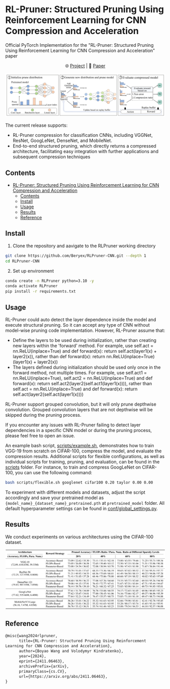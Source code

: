 # RL-Pruner: Structured Pruning Using Reinforcement Learning for CNN Compression and Acceleration  

Official PyTorch Implementation for the "RL-Pruner: Structured Pruning Using Reinforcement Learning for CNN Compression and Acceleration" paper  

<p align="center">
    🌐 <a href="https://beryex.github.io/RLPruner-page" target="_blank">Project</a> | 📃 <a href="https://arxiv.org/abs/2411.06463" target="_blank">Paper</a> <br>
</p>

![overview](assets/CNN_method_description.jpg)

The current release supports:

- RL-Pruner compression for classification CNNs, including VGGNet, ResNet, GoogLeNet, DenseNet, and MobileNet.
- End-to-end structured pruning, which directly returns a compressed architecture, facilitating easy integration with further applications and subsequent compression techniques


## Contents
- [RL-Pruner: Structured Pruning Using Reinforcement Learning for CNN Compression and Acceleration](#rlpruner-a-structural-pruner-based-on-reinforcement-learning-for-cnn-compression-and-acceleration)
	- [Contents](#Contents)
	- [Install](#Install)
	- [Usage](#Usage)
	- [Results](#Results)
   	- [Reference](#Reference)

## Install
1. Clone the repository and aavigate to the RLPruner working directory
```bash 
git clone https://github.com/Beryex/RLPruner-CNN.git --depth 1
cd RLPruner-CNN
```
2. Set up environment
```bash 
conda create -n RLPruner python=3.10 -y
conda activate RLPruner
pip install -r requirements.txt
```


## Usage
RL-Pruner could auto detect the layer dependence inside the model and execute structural pruning. So it can accept any type of CNN without model-wise pruning code implementation. However, RL-Pruner assume that:

- Define the layers to be used during initialization, rather than creating new layers within the 'forward' method. For example, use self.act = nn.ReLU(inplace=True) and def forward(x): return self.act(layer1(x) + layer2(x)), rather than def forward(x): return nn.ReLU(inplace=True)(layer1(x) + layer2(x))
- The layers defined during initialization should be used only once in the forward method, not multiple times. For example, use self.act1 = nn.ReLU(inplace=True), self.act2 = nn.ReLU(inplace=True) and def forward(x): return self.act2(layer2(self.act1(layer1(x)))), rather than self.act = nn.ReLU(inplace=True) and def forward(x): return self.act(layer2(self.act(layer1(x))))

RL-Pruner support grouped convolution, but it will only prune depthwise convolution. Grouped convolution layers that are not depthwise will be skipped during the pruning process.

If you encounter any issues with RL-Pruner failing to detect layer dependencies in a specific CNN model or during the pruning process, please feel free to open an issue.

An example bash script, [scripts/example.sh](scripts/example.sh), demonstrates how to train VGG-19 from scratch on CIFAR-100, compress the model, and evaluate the compression results. Additional scripts for flexible configurations, as well as individual scripts for training, pruning, and evaluation, can be found in the [scripts](scripts) folder. For instance, to train and compress GoogLeNet on CIFAR-100, you can use the following command:
```bash
bash scripts/flexible.sh googlenet cifar100 0.20 taylor 0.00 0.00
```
To experiment with different models and datasets, adjust the script accordingly and save your pretrained model as `{model_name}_{dataset_name}_pretrained.pth` at `pretrained_model` folder. All default hyperparameter settings can be found in [conf/global_settings.py](conf/global_settings.py).


## Results

We conduct experiments on various architectures using the CIFAR-100 dataset.

![Experiment Results](assets/experiments_result.jpg)

## Reference
```
@misc{wang2024rlpruner,
      title={RL-Pruner: Structured Pruning Using Reinforcement Learning for CNN Compression and Acceleration}, 
      author={Boyao Wang and Volodymyr Kindratenko},
      year={2024},
      eprint={2411.06463},
      archivePrefix={arXiv},
      primaryClass={cs.CV},
      url={https://arxiv.org/abs/2411.06463}, 
}
```

